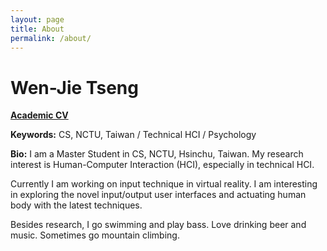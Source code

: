 ```yaml
---
layout: page
title: About
permalink: /about/
---
```


# Wen-Jie Tseng
<a href="http://wenjietseng.github.io/documents/CV_Wen-Jie_Tseng.pdf"><b>Academic CV</b></a>

**Keywords:** CS, NCTU, Taiwan / Technical HCI / Psychology

**Bio:** I am a Master Student in CS, NCTU, Hsinchu, Taiwan. My research interest is Human-Computer Interaction (HCI), especially in technical HCI.

Currently I am working on input technique in virtual reality. I am interesting in exploring the novel input/output user interfaces and actuating human body with the latest techniques.

Besides research, I go swimming and play bass. Love drinking beer and music. Sometimes go mountain climbing.
